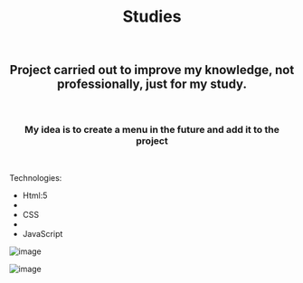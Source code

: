 <h1 align="center">Studies</h1>
<br>
<h2 align="center">Project carried out to improve my knowledge, not professionally, just for my study.</h2>
<br>
<h3 align="center">My idea is to create a menu in the future and add it to the project</h3>
<br>

Technologies:
<br>
- Html:5
- <br>
- CSS
- <br>
- JavaScript

![image](https://github.com/kbruneto/starbucks-project-unofficial/assets/157076147/8edb249c-29a8-4800-9a0d-c4741bebaaed)

![image](https://github.com/kbruneto/starbucks-project-unofficial/assets/157076147/33df0ad6-27f1-4174-a9bb-9e5b4da7c9e7)
